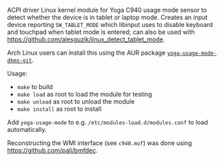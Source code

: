 ACPI driver Linux kernel module for Yoga C940 usage mode sensor to detect whether the device is in tablet or laptop mode. Creates an input device reporting `SW_TABLET_MODE` which libinput uses to disable keyboard and touchpad when tablet mode is entered; can also be used with https://github.com/alesguzik/linux_detect_tablet_mode. 

Arch Linux users can install this using the AUR package [`yoga-usage-mode-dkms-git`](https://aur.archlinux.org/packages/yoga-usage-mode-dkms-git/).

Usage:

* `make` to build
* `make load` as root to load the module for testing
* `make unload` as root to unload the module
* `make install` as root to install

Add `yoga-usage-mode` to e.g. `/etc/modules-load.d/modules.conf` to load automatically.

Reconstructing the WMI interface (see `c940.mof`) was done using https://github.com/pali/bmfdec.

